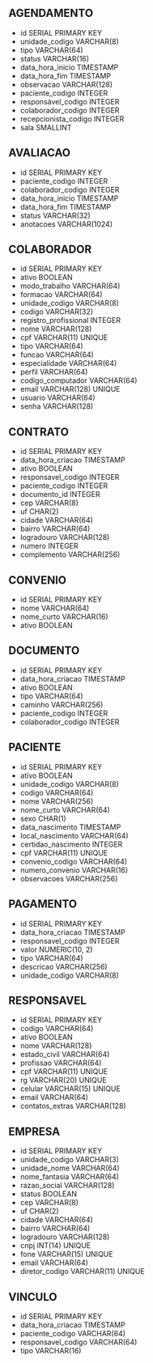 ## AGENDAMENTO
- id SERIAL PRIMARY KEY
- unidade_codigo VARCHAR(8)
- tipo VARCHAR(64)
- status VARCHAR(16)
- data_hora_inicio TIMESTAMP
- data_hora_fim TIMESTAMP
- observacao VARCHAR(128)
- paciente_codigo INTEGER
- responsável_codigo INTEGER
- colaborador_codigo INTEGER
- recepcionista_codigo INTEGER
- sala SMALLINT

## AVALIACAO
- id SERIAL PRIMARY KEY
- paciente_codigo INTEGER
- colaborador_codigo INTEGER
- data_hora_inicio TIMESTAMP
- data_hora_fim TIMESTAMP
- status VARCHAR(32)
- anotacoes VARCHAR(1024)

## COLABORADOR
- id SERIAL PRIMARY KEY
- ativo BOOLEAN
- modo_trabalho VARCHAR(64)
- formacao VARCHAR(64)
- unidade_codigo VARCHAR(8)
- codigo VARCHAR(32)
- registro_profissional INTEGER
- nome VARCHAR(128)
- cpf VARCHAR(11) UNIQUE
- tipo VARCHAR(64)
- funcao VARCHAR(64)
- especialidade VARCHAR(64)
- perfil VARCHAR(64)
- codigo_computador VARCHAR(64)
- email VARCHAR(128) UNIQUE
- usuario VARCHAR(64)
- senha VARCHAR(128)

## CONTRATO
- id SERIAL PRIMARY KEY
- data_hora_criacao TIMESTAMP
- ativo BOOLEAN
- responsavel_codigo INTEGER
- paciente_codigo INTEGER
- documento_id INTEGER
- cep VARCHAR(8)
- uf CHAR(2)
- cidade VARCHAR(64)
- bairro VARCHAR(64)
- logradouro VARCHAR(128)
- numero INTEGER
- complemento VARCHAR(256)

## CONVENIO
- id SERIAL PRIMARY KEY
- nome VARCHAR(64)
- nome_curto VARCHAR(16)
- ativo BOOLEAN

## DOCUMENTO
- id SERIAL PRIMARY KEY
- data_hora_criacao TIMESTAMP
- ativo BOOLEAN
- tipo VARCHAR(64)
- caminho VARCHAR(256)
- paciente_codigo INTEGER
- colaborador_codigo INTEGER

## PACIENTE
- id SERIAL PRIMARY KEY
- ativo BOOLEAN
- unidade_codigo VARCHAR(8)
- codigo VARCHAR(64)
- nome VARCHAR(256)
- nome_curto VARCHAR(64)
- sexo CHAR(1)
- data_nascimento TIMESTAMP
- local_nascimento VARCHAR(64)
- certidao_nascimento INTEGER
- cpf VARCHAR(11) UNIQUE
- convenio_codigo VARCHAR(64)
- numero_convenio VARCHAR(16)
- observacoes VARCHAR(256)

## PAGAMENTO
- id SERIAL PRIMARY KEY
- data_hora_criacao TIMESTAMP
- responsavel_codigo INTEGER
- valor NUMERIC(10, 2)
- tipo VARCHAR(64)
- descricao VARCHAR(256)
- unidade_codigo VARCHAR(8)

## RESPONSAVEL
- id SERIAL PRIMARY KEY
- codigo VARCHAR(64)
- ativo BOOLEAN
- nome VARCHAR(128)
- estado_civil VARCHAR(64)
- profissao VARCHAR(64)
- cpf VARCHAR(11) UNIQUE
- rg VARCHAR(20) UNIQUE
- celular VARCHAR(15) UNIQUE
- email VARCHAR(64)
- contatos_extras VARCHAR(128)

## EMPRESA
- id SERIAL PRIMARY KEY
- unidade_codigo VARCHAR(3)
- unidade_nome VARCHAR(64)
- nome_fantasia VARCHAR(64)
- razao_social VARCHAR(128)
- status BOOLEAN
- cep VARCHAR(8)
- uf CHAR(2)
- cidade VARCHAR(64)
- bairro VARCHAR(64)
- logradouro VARCHAR(128)
- cnpj INT(14) UNIQUE
- fone VARCHAR(15) UNIQUE
- email VARCHAR(64)
- diretor_codigo VARCHAR(11) UNIQUE

## VINCULO
- id SERIAL PRIMARY KEY
- data_hora_criacao TIMESTAMP
- paciente_codigo VARCHAR(64)
- responsavel_codigo VARCHAR(64)
- tipo VARCHAR(16)
